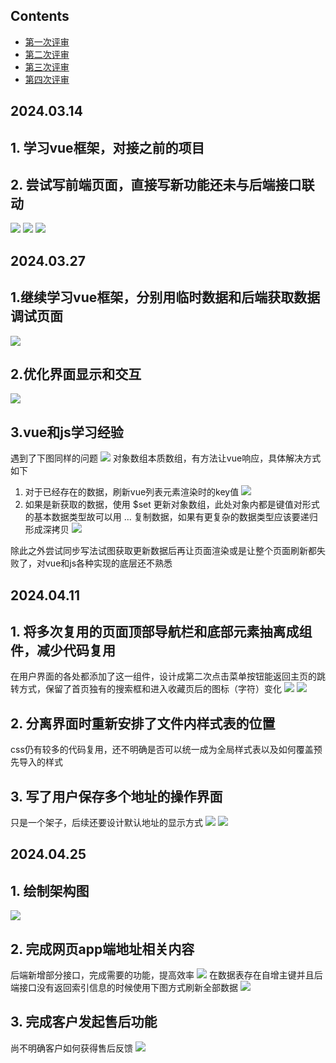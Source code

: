 ## Contents
- [第一次评审](#20240314)
- [第二次评审](#20240327)
- [第三次评审](#20240411)
- [第四次评审](#20240425)

## 2024.03.14
## 1. 学习vue框架，对接之前的项目
## 2. 尝试写前端页面，直接写新功能还未与后端接口联动
![](/imgs/1.png)
![](/imgs/2.png)
![](/imgs/3.png)

## 2024.03.27
## 1.继续学习vue框架，分别用临时数据和后端获取数据调试页面
![](/imgs/4.png)
## 2.优化界面显示和交互
![](/imgs/5.png)
## 3.vue和js学习经验
遇到了下图同样的问题
![](/imgs/6.png)
对象数组本质数组，有方法让vue响应，具体解决方式如下
1. 对于已经存在的数据，刷新vue列表元素渲染时的key值
![](/imgs/7.png)
2. 如果是新获取的数据，使用 $set 更新对象数组，此处对象内都是键值对形式的基本数据类型故可以用 ... 复制数据，如果有更复杂的数据类型应该要递归形成深拷贝
![](/imgs/8.png)

除此之外尝试同步写法试图获取更新数据后再让页面渲染或是让整个页面刷新都失败了，对vue和js各种实现的底层还不熟悉

## 2024.04.11
## 1. 将多次复用的页面顶部导航栏和底部元素抽离成组件，减少代码复用
在用户界面的各处都添加了这一组件，设计成第二次点击菜单按钮能返回主页的跳转方式，保留了首页独有的搜索框和进入收藏页后的图标（字符）变化
![](/imgs/9.png)
![](/imgs/10.png)
## 2. 分离界面时重新安排了文件内样式表的位置
css仍有较多的代码复用，还不明确是否可以统一成为全局样式表以及如何覆盖预先导入的样式
## 3. 写了用户保存多个地址的操作界面
只是一个架子，后续还要设计默认地址的显示方式
![](/imgs/11.png)
![](/imgs/12.png)

## 2024.04.25
## 1. 绘制架构图
![](/imgs/15.png)
## 2. 完成网页app端地址相关内容
后端新增部分接口，完成需要的功能，提高效率
![](/imgs/14.png)
在数据表存在自增主键并且后端接口没有返回索引信息的时候使用下图方式刷新全部数据
![](/imgs/13.png)
## 3. 完成客户发起售后功能
尚不明确客户如何获得售后反馈
![](/imgs/16.png)